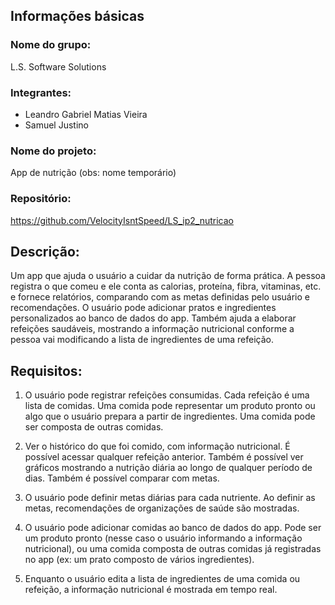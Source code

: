 ## Informações básicas
### Nome do grupo:
L.S. Software Solutions

### Integrantes:
- Leandro Gabriel Matias Vieira
- Samuel Justino

### Nome do projeto:
App de nutrição
(obs: nome temporário)

### Repositório:
https://github.com/VelocityIsntSpeed/LS_ip2_nutricao


## Descrição:
Um app que ajuda o usuário a cuidar da nutrição de forma prática. A pessoa registra o que comeu e ele conta as calorias, proteína, fibra, vitaminas, etc. e fornece relatórios, comparando com as metas definidas pelo usuário e recomendações. O usuário pode adicionar pratos e ingredientes personalizados ao banco de dados do app. Também ajuda a elaborar refeições saudáveis, mostrando a informação nutricional conforme a pessoa vai modificando a lista de ingredientes de uma refeição.

## Requisitos:

1. O usuário pode registrar refeições consumidas. Cada refeição é uma lista de comidas. Uma comida pode representar um produto pronto ou algo que o usuário prepara a partir de ingredientes. Uma comida pode ser composta de outras comidas.

2. Ver o histórico do que foi comido, com informação nutricional. É possível acessar qualquer refeição anterior. Também é possível ver gráficos mostrando a nutrição diária ao longo de qualquer período de dias. Também é possível comparar com metas.

3. O usuário pode definir metas diárias para cada nutriente. Ao definir as metas, recomendações de organizações de saúde são mostradas.

4. O usuário pode adicionar comidas ao banco de dados do app. Pode ser um produto pronto (nesse caso o usuário informando a informação nutricional), ou uma comida composta de outras comidas já registradas no app (ex: um prato composto de vários ingredientes).

5. Enquanto o usuário edita a lista de ingredientes de uma comida ou refeição, a informação nutricional é mostrada em tempo real.
